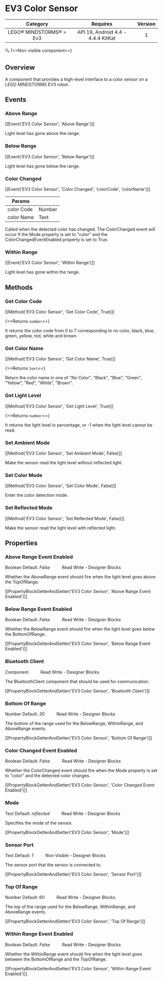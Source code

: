 # EV3 Color Sensor

| Category | Requires | Version |
|:--------:|:-------:|:--------:|
|LEGO® MINDSTORMS® > Ev3|API 19, Android 4.4 - 4.4.4 KitKat|1|

:mag: {>>Non-visible component<<}

## Overview

A component that provides a high-level interface to a color sensor on a LEGO MINDSTORMS EV3 robot.

## Events

### Above Range

[[Event('EV3 Color Sensor', 'Above Range')]]

Light level has gone above the range.

### Below Range

[[Event('EV3 Color Sensor', 'Below Range')]]

Light level has gone below the range.

### Color Changed

[[Event('EV3 Color Sensor', 'Color Changed', 'colorCode', 'colorName')]]

| Params | []() |
|--------|------|
|color Code|Number|
|color Name|Text|


Called when the detected color has changed. The ColorChanged event will occur if the Mode property is set to "color" and the ColorChangedEventEnabled property is set to True.

### Within Range

[[Event('EV3 Color Sensor', 'Within Range')]]

Light level has gone within the range.

## Methods

### Get Color Code

[[Method('EV3 Color Sensor', 'Get Color Code', True)]]

{>>Returns `number`<<}

It returns the color code from 0 to 7 corresponding to no color, black, blue, green, yellow, red, white and brown.

### Get Color Name

[[Method('EV3 Color Sensor', 'Get Color Name', True)]]

{>>Returns `text`<<}

Return the color name in one of "No Color", "Black", "Blue", "Green", "Yellow", "Red", "White", "Brown".

### Get Light Level

[[Method('EV3 Color Sensor', 'Get Light Level', True)]]

{>>Returns `number`<<}

It returns the light level in percentage, or -1 when the light level cannot be read.

### Set Ambient Mode

[[Method('EV3 Color Sensor', 'Set Ambient Mode', False)]]

Make the sensor read the light level without reflected light.

### Set Color Mode

[[Method('EV3 Color Sensor', 'Set Color Mode', False)]]

Enter the color detection mode.

### Set Reflected Mode

[[Method('EV3 Color Sensor', 'Set Reflected Mode', False)]]

Make the sensor read the light level with reflected light.

## Properties

### Above Range Event Enabled

<span class="chip chip-boolean">Boolean</span> <span class="chip chip-boolean">Default: <i>False</i></span>&nbsp;&nbsp;&nbsp;&nbsp;&nbsp;&nbsp;&nbsp;&nbsp;&nbsp;&nbsp;<span class="chip chip-rw">Read</span> <span class="chip chip-rw">Write</span> - <span class="chip chip-bd">Designer</span> <span class="chip chip-bd">Blocks</span> 

Whether the AboveRange event should fire when the light level goes above the TopOfRange.

[[PropertyBlockGetterAndSetter('EV3 Color Sensor', 'Above Range Event Enabled')]]

### Below Range Event Enabled

<span class="chip chip-boolean">Boolean</span> <span class="chip chip-boolean">Default: <i>False</i></span>&nbsp;&nbsp;&nbsp;&nbsp;&nbsp;&nbsp;&nbsp;&nbsp;&nbsp;&nbsp;<span class="chip chip-rw">Read</span> <span class="chip chip-rw">Write</span> - <span class="chip chip-bd">Designer</span> <span class="chip chip-bd">Blocks</span> 

Whether the BelowRange event should fire when the light level goes below the BottomOfRange.

[[PropertyBlockGetterAndSetter('EV3 Color Sensor', 'Below Range Event Enabled')]]

### Bluetooth Client

<span class="chip chip-component">Component</span>&nbsp;&nbsp;&nbsp;&nbsp;&nbsp;&nbsp;&nbsp;&nbsp;&nbsp;&nbsp;<span class="chip chip-rw">Read</span> <span class="chip chip-rw">Write</span> - <span class="chip chip-bd">Designer</span> <span class="chip chip-bd">Blocks</span> 

The BluetoothClient component that should be used for communication.

[[PropertyBlockGetterAndSetter('EV3 Color Sensor', 'Bluetooth Client')]]

### Bottom Of Range

<span class="chip chip-number">Number</span> <span class="chip chip-number">Default: <i>30</i></span>&nbsp;&nbsp;&nbsp;&nbsp;&nbsp;&nbsp;&nbsp;&nbsp;&nbsp;&nbsp;<span class="chip chip-rw">Read</span> <span class="chip chip-rw">Write</span> - <span class="chip chip-bd">Designer</span> <span class="chip chip-bd">Blocks</span> 

The bottom of the range used for the BelowRange, WithinRange, and AboveRange events.

[[PropertyBlockGetterAndSetter('EV3 Color Sensor', 'Bottom Of Range')]]

### Color Changed Event Enabled

<span class="chip chip-boolean">Boolean</span> <span class="chip chip-boolean">Default: <i>False</i></span>&nbsp;&nbsp;&nbsp;&nbsp;&nbsp;&nbsp;&nbsp;&nbsp;&nbsp;&nbsp;<span class="chip chip-rw">Read</span> <span class="chip chip-rw">Write</span> - <span class="chip chip-bd">Designer</span> <span class="chip chip-bd">Blocks</span> 

Whether the ColorChanged event should fire when the Mode property is set to "color" and the detected color changes.

[[PropertyBlockGetterAndSetter('EV3 Color Sensor', 'Color Changed Event Enabled')]]

### Mode

<span class="chip chip-text">Text</span> <span class="chip chip-text">Default: <i>reflected</i></span>&nbsp;&nbsp;&nbsp;&nbsp;&nbsp;&nbsp;&nbsp;&nbsp;&nbsp;&nbsp;<span class="chip chip-rw">Read</span> <span class="chip chip-rw">Write</span> - <span class="chip chip-bd">Designer</span> <span class="chip chip-bd">Blocks</span> 

Specifies the mode of the sensor.

[[PropertyBlockGetterAndSetter('EV3 Color Sensor', 'Mode')]]

### Sensor Port

<span class="chip chip-text">Text</span> <span class="chip chip-text">Default: <i>1</i></span>&nbsp;&nbsp;&nbsp;&nbsp;&nbsp;&nbsp;&nbsp;&nbsp;&nbsp;&nbsp;<span class="chip chip-rw">Non-Visible</span> - <span class="chip chip-bd">Designer</span> <span class="chip chip-bd">Blocks</span> 

The sensor port that the sensor is connected to.

[[PropertyBlockGetterAndSetter('EV3 Color Sensor', 'Sensor Port')]]

### Top Of Range

<span class="chip chip-number">Number</span> <span class="chip chip-number">Default: <i>60</i></span>&nbsp;&nbsp;&nbsp;&nbsp;&nbsp;&nbsp;&nbsp;&nbsp;&nbsp;&nbsp;<span class="chip chip-rw">Read</span> <span class="chip chip-rw">Write</span> - <span class="chip chip-bd">Designer</span> <span class="chip chip-bd">Blocks</span> 

The top of the range used for the BelowRange, WithinRange, and AboveRange events.

[[PropertyBlockGetterAndSetter('EV3 Color Sensor', 'Top Of Range')]]

### Within Range Event Enabled

<span class="chip chip-boolean">Boolean</span> <span class="chip chip-boolean">Default: <i>False</i></span>&nbsp;&nbsp;&nbsp;&nbsp;&nbsp;&nbsp;&nbsp;&nbsp;&nbsp;&nbsp;<span class="chip chip-rw">Read</span> <span class="chip chip-rw">Write</span> - <span class="chip chip-bd">Designer</span> <span class="chip chip-bd">Blocks</span> 

Whether the WithinRange event should fire when the light level goes between the BottomOfRange and the TopOfRange.

[[PropertyBlockGetterAndSetter('EV3 Color Sensor', 'Within Range Event Enabled')]]